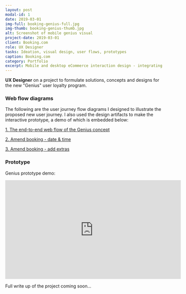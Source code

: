 ```yaml
---
layout: post
modal-id: 1
date: 2019-03-01
img-full: booking-genius-full.jpg
img-thumb: booking-genius-thumb.jpg
alt: Screenshot of mobile genius visual
project-date: 2019-03-01
client: Booking.com
role: UX Designer
tasks: Ideation, visual design, user flows, prototypes
caption: Booking.com
category: Portfolio
excerpt: Mobile and desktop eCommerce interaction design - integrating new 'genius' loyalty program for Booking.com Transport division.
---
```


<strong>UX Designer</strong> on a project to formulate solutions, concepts and designs for the new "Genius" user loyalty program.  

### Web flow diagrams

The following are the user journey flow diagrams I designed to illustrate the proposed new user journey.  I also used the design artifacts to make the interactive prototype, a demo of which is embedded below: 

<p><a href="/img/portfolio/Genius_WebFlow.pdf">1. The end-to-end web flow of the Genius concept</a></p>

<p><a href="img/portfolio/AmendBooking_Changedatetime_Flow.pdf">2. Amend booking - date & time</a></p>

<p><a href="/img/portfolio/AmendBooking_Extras_Flow.pdf">3. Amend booking - add extras </a></p>

### Prototype

Genius prototype demo:

<iframe width="560" height="315" src="https://www.youtube.com/embed/EDh9_Y3vKhI" frameborder="0" allow="accelerometer; autoplay; encrypted-media; gyroscope; picture-in-picture" allowfullscreen></iframe>


Full write up of the project coming soon...















